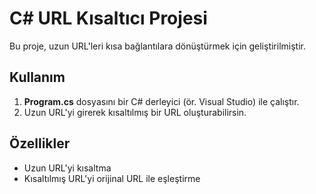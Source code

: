 # C# URL Kısaltıcı Projesi  

Bu proje, uzun URL'leri kısa bağlantılara dönüştürmek için geliştirilmiştir.  

## Kullanım  
1. **Program.cs** dosyasını bir C# derleyici (ör. Visual Studio) ile çalıştır.  
2. Uzun URL'yi girerek kısaltılmış bir URL oluşturabilirsin.  

## Özellikler  
- Uzun URL'yi kısaltma  
- Kısaltılmış URL'yi orijinal URL ile eşleştirme
